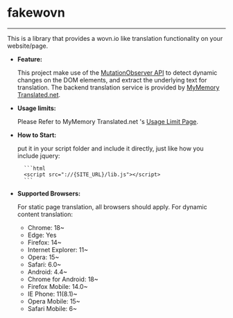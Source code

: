 # fakewovn
----------
This is a library that provides a wovn.io like translation functionality on your website/page.

- __Feature:__

  This project make use of the [MutationObserver API](https://developer.mozilla.org/en/docs/Web/API/MutationObserver) to detect dynamic changes on the DOM elements, and extract the underlying text for translation. The backend translation service is provided by [MyMemory Translated.net](https://mymemory.translated.net).

- __Usage limits:__

  Please Refer to MyMemory Translated.net 's [Usage Limit Page](https://mymemory.translated.net/doc/usagelimits.php).

- __How to Start:__

  put it in your script folder and include it directly, just like how you include jquery:

        ```html
        <script src="://{SITE_URL}/lib.js"></script>
        ```

- __Supported Browsers:__

  For static page translation, all browsers should apply.
  For dynamic content translation:
    - Chrome:  18~
    - Edge: Yes
    - Firefox: 14~
    - Internet Explorer: 11~
    - Opera: 15~
    - Safari: 6.0~
    - Android: 4.4~
    - Chrome for Android: 18~
    - Firefox Mobile: 14.0~
    - IE Phone: 11(8.1)~
    - Opera Mobile: 15~
    - Safari Mobile: 6~
